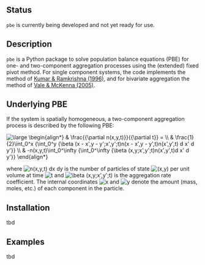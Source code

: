 ## Status

`pbe` is currently being developed and not yet ready for use.

## Description

`pbe` is a Python package to solve population balance equations (PBE) for one- and two-component aggregation processes using the (extended) fixed pivot method. For single component systems, the code implements the method of [Kumar & Ramkrishna (1996)](https://doi.org/10.1016/0009-2509(96)88489-2), and for bivariate aggregation the method of [Vale & McKenna (2005)](https://doi.org/10.1021/ie050179s).

## Underlying PBE

If the system is spatially homogeneous, a two-component aggregation process is described by the following PBE:

<img src="https://latex.codecogs.com/svg.latex?\large&space;\begin{align*}&space;&&space;\frac{{\partial&space;n(x,y,t)}}{{\partial&space;t}}&space;=&space;\\&space;&&space;\frac{1}{2}\int_0^x&space;{\int_0^y&space;{\beta&space;(x&space;-&space;x',y&space;-&space;y';x',y';t)n(x&space;-&space;x',y&space;-&space;y',t)n(x',y',t)&space;d&space;x'&space;d&space;y'}}&space;\\&space;&&space;-n(x,y,t)\int_0^\infty&space;{\int_0^\infty&space;{\beta&space;(x,y;x',y';t)n(x',y',t)d&space;x'&space;d&space;y'}}&space;\end{align*}" title="\large \begin{align*} & \frac{{\partial n(x,y,t)}}{{\partial t}} = \\ & \frac{1}{2}\int_0^x {\int_0^y {\beta (x - x',y - y';x',y';t)n(x - x',y - y',t)n(x',y',t) d x' d y'}} \\ & -n(x,y,t)\int_0^\infty {\int_0^\infty {\beta (x,y;x',y';t)n(x',y',t)d x' d y'}} \end{align*}" />

where <img src="https://latex.codecogs.com/svg.latex?\inline&space;n(x,y,t)&space;dx&space;dy" title="n(x,y,t) dx dy" /> is the number of particles of state <img src="https://latex.codecogs.com/svg.latex?\inline&space;(x,y)" title="(x,y)" /> per unit volume at time <img src="https://latex.codecogs.com/svg.latex?t" title="t" /> and <img src="https://latex.codecogs.com/svg.latex?\beta&space;(x,y;x',y';t)" title="\beta (x,y;x',y';t)" /> is the aggregation rate coefficient. The internal coordinates <img src="https://latex.codecogs.com/svg.latex?x" title="x" /> and <img src="https://latex.codecogs.com/svg.latex?y" title="y" /> denote the amount (mass, moles, etc.) of each component in the particle.



## Installation

tbd

## Examples

tbd
